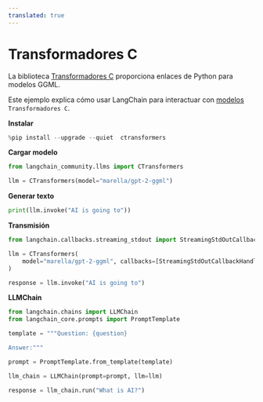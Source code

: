 ```yaml
---
translated: true
---
```


# Transformadores C

La biblioteca [Transformadores C](https://github.com/marella/ctransformers) proporciona enlaces de Python para modelos GGML.

Este ejemplo explica cómo usar LangChain para interactuar con [modelos](https://github.com/marella/ctransformers#supported-models) `Transformadores C`.

**Instalar**

```python
%pip install --upgrade --quiet  ctransformers
```

**Cargar modelo**

```python
from langchain_community.llms import CTransformers

llm = CTransformers(model="marella/gpt-2-ggml")
```

**Generar texto**

```python
print(llm.invoke("AI is going to"))
```

**Transmisión**

```python
from langchain.callbacks.streaming_stdout import StreamingStdOutCallbackHandler

llm = CTransformers(
    model="marella/gpt-2-ggml", callbacks=[StreamingStdOutCallbackHandler()]
)

response = llm.invoke("AI is going to")
```

**LLMChain**

```python
from langchain.chains import LLMChain
from langchain_core.prompts import PromptTemplate

template = """Question: {question}

Answer:"""

prompt = PromptTemplate.from_template(template)

llm_chain = LLMChain(prompt=prompt, llm=llm)

response = llm_chain.run("What is AI?")
```
